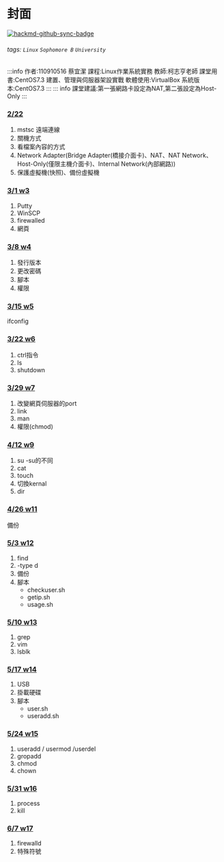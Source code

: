 # 封面

[![hackmd-github-sync-badge](https://hackmd.io/2vZs_D8GRv29KdIQiiv95g/badge)](https://hackmd.io/2vZs_D8GRv29KdIQiiv95g)

###### tags: `Linux` `Sophomore B` `University`
:::info
作者:110910516 蔡宜潔
課程:Linux作業系統實務
教師:柯志亨老師
課堂用書:CentOS7.3 建置、管理與伺服器架設實戰
軟體使用:VirtualBox
系統版本:CentOS7.3
:::
::: info
課堂建議:第一張網路卡設定為NAT,第二張設定為Host-Only
:::

### [2/22](https://hackmd.io/@jenny126/CentOS7/%2FMTfyfFH-TfaGZ-fWyA4-RA)
1. mstsc 遠端連線
2. 關機方式
3. 看檔案內容的方式
4. Network Adapter(Bridge Adapter(橋接介面卡)、NAT、NAT Network、Host-Only(僅限主機介面卡)、Internal Network(內部網路))
5. 保護虛擬機(快照)、備份虛擬機

### [3/1 w3](/Cl0tWypIToyip7-bj6QK9g)

1. Putty
2. WinSCP
3. firewalled
4. 網頁
### [3/8 w4](/9gJ8f9ZTRv6cca4Sor136A)
1. 發行版本
2. 更改密碼
3. 腳本
4. 權限

###  [3/15 w5](/2cNePsdgQ3GvlBzCdLzl8g)
ifconfig
### [3/22 w6](/SNXRXJaDTl2BZrMlunKoiA) 
1. ctrl指令
2. ls
3. shutdown
### [3/29 w7](/9pRwJITAS4WUa-dIhF4AXQ)
1. 改變網頁伺服器的port
2. link
3. man
4. 權限(chmod)

### [4/12 w9](/rMqc-gz9SVq1aIqKcUltKQ)
1. su -su的不同
2. cat
3. touch
4. 切換kernal
5. dir
### [4/26 w11](/nXMggVOLR66DELcb2zgf4w)
備份
### [5/3 w12](/thVRUNIUQESNZ-oRVhf7mw)
1. find
2. -type d
3. 備份
4. 腳本
	* checkuser.sh
	* getip.sh
	* usage.sh
### [5/10 w13](/REKyz2PYTByRptIGkS8D6A)
1. grep
2. vim
3. lsblk
### [5/17 w14](/ICFZEKF4Su6loth_5NaSgw) 
1. USB
2. 掛載硬碟
3. 腳本
	* user.sh
	* useradd.sh
### [5/24 w15](/agtVUF70Q86fKX1oqppAuQ)
1. useradd / usermod /userdel
2. gropadd
3. chmod
4. chown
### [5/31 w16](/JtVt86MUSeCmoQ1VuK8UyA)
1. process
2. kill
### [6/7 w17](/APp7UmKqQ2W2mHXB0nXhOA)
1. firewalld
2. 特殊符號